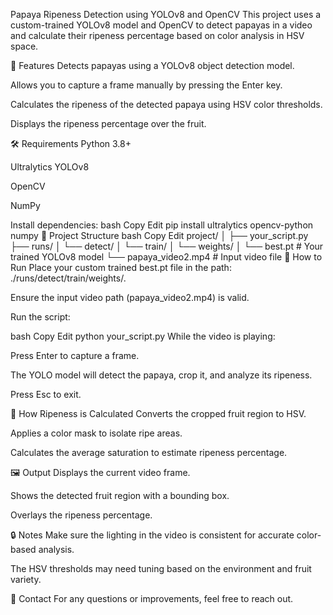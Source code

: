 Papaya Ripeness Detection using YOLOv8 and OpenCV
This project uses a custom-trained YOLOv8 model and OpenCV to detect papayas in a video and calculate their ripeness percentage based on color analysis in HSV space.

🧠 Features
Detects papayas using a YOLOv8 object detection model.

Allows you to capture a frame manually by pressing the Enter key.

Calculates the ripeness of the detected papaya using HSV color thresholds.

Displays the ripeness percentage over the fruit.

🛠 Requirements
Python 3.8+

Ultralytics YOLOv8

OpenCV

NumPy

Install dependencies:
bash
Copy
Edit
pip install ultralytics opencv-python numpy
📂 Project Structure
bash
Copy
Edit
project/
│
├── your_script.py
├── runs/
│   └── detect/
│       └── train/
│           └── weights/
│               └── best.pt   # Your trained YOLOv8 model
└── papaya_video2.mp4         # Input video file
🚀 How to Run
Place your custom trained best.pt file in the path: ./runs/detect/train/weights/.

Ensure the input video path (papaya_video2.mp4) is valid.

Run the script:

bash
Copy
Edit
python your_script.py
While the video is playing:

Press Enter to capture a frame.

The YOLO model will detect the papaya, crop it, and analyze its ripeness.

Press Esc to exit.

🧪 How Ripeness is Calculated
Converts the cropped fruit region to HSV.

Applies a color mask to isolate ripe areas.

Calculates the average saturation to estimate ripeness percentage.

🖼 Output
Displays the current video frame.

Shows the detected fruit region with a bounding box.

Overlays the ripeness percentage.

🔒 Notes
Make sure the lighting in the video is consistent for accurate color-based analysis.

The HSV thresholds may need tuning based on the environment and fruit variety.

📧 Contact
For any questions or improvements, feel free to reach out.
